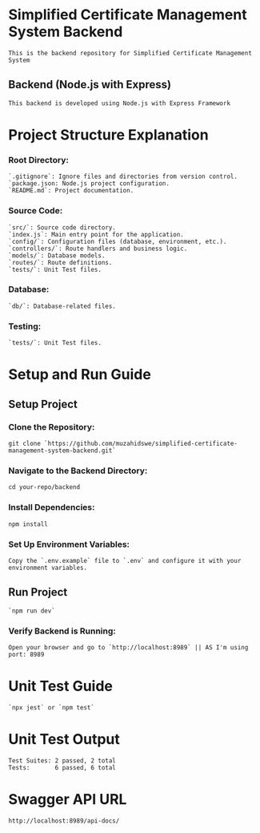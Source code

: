 # Simplified Certificate Management System Backend
```
This is the backend repository for Simplified Certificate Management System
```

## Backend (Node.js with Express)
```
This backend is developed using Node.js with Express Framework
```

# Project Structure Explanation

### Root Directory:

```
`.gitignore`: Ignore files and directories from version control.
`package.json: Node.js project configuration.
`README.md`: Project documentation.
```

### Source Code:
```
`src/`: Source code directory.
`index.js`: Main entry point for the application.
`config/`: Configuration files (database, environment, etc.).
`controllers/`: Route handlers and business logic.
`models/`: Database models.
`routes/`: Route definitions.
`tests/`: Unit Test files.
```

### Database:
```
`db/`: Database-related files.
```

### Testing:
```
`tests/`: Unit Test files.
```

# Setup and Run Guide

## Setup Project

### Clone the Repository:
```
git clone `https://github.com/muzahidswe/simplified-certificate-management-system-backend.git`
```

### Navigate to the Backend Directory:
```
cd your-repo/backend
```

### Install Dependencies:
```
npm install
```

### Set Up Environment Variables:
```
Copy the `.env.example` file to `.env` and configure it with your environment variables.
```

## Run Project
```
`npm run dev`
```

### Verify Backend is Running:
```
Open your browser and go to `http://localhost:8989` || AS I'm using port: 8989
```

# Unit Test Guide
```
`npx jest` or `npm test`
```

# Unit Test Output
```
Test Suites: 2 passed, 2 total
Tests:       6 passed, 6 total
```

# Swagger API URL
```
http://localhost:8989/api-docs/
```